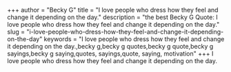 +++
author = "Becky G"
title = "I love people who dress how they feel and change it depending on the day."
description = "the best Becky G Quote: I love people who dress how they feel and change it depending on the day."
slug = "i-love-people-who-dress-how-they-feel-and-change-it-depending-on-the-day"
keywords = "I love people who dress how they feel and change it depending on the day.,becky g,becky g quotes,becky g quote,becky g sayings,becky g saying,quotes, sayings,quote, saying, motivation"
+++
I love people who dress how they feel and change it depending on the day.
